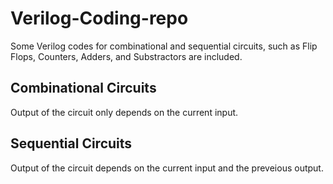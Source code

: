 # Verilog-Coding-repo
Some Verilog codes for combinational and sequential circuits, such as Flip Flops, Counters, Adders, and Substractors are included.

## Combinational Circuits
Output of the circuit only depends on the current input.

## Sequential Circuits
Output of the circuit depends on the current input and the preveious output.